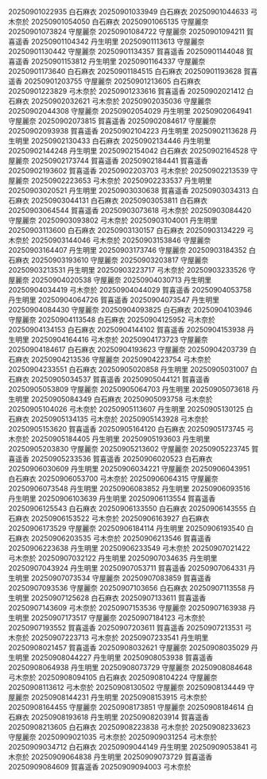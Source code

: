 20250901022935 白石麻衣
20250901033949 白石麻衣
20250901044633 弓木奈於
20250901054050 白石麻衣
20250901065135 守屋麗奈
20250901073824 守屋麗奈
20250901084722 守屋麗奈
20250901094211 賀喜遥香
20250901104342 丹生明里
20250901113613 守屋麗奈
20250901130442 守屋麗奈
20250901134357 賀喜遥香
20250901144048 賀喜遥香
20250901153812 丹生明里
20250901164337 守屋麗奈
20250901173640 白石麻衣
20250901184515 白石麻衣
20250901193628 賀喜遥香
20250901203755 守屋麗奈
20250901213605 白石麻衣
20250901223829 弓木奈於
20250901233616 賀喜遥香
20250902021412 白石麻衣
20250902032621 弓木奈於
20250902035036 守屋麗奈
20250902044308 守屋麗奈
20250902054029 丹生明里
20250902064941 守屋麗奈
20250902073815 賀喜遥香
20250902084617 守屋麗奈
20250902093938 賀喜遥香
20250902104223 丹生明里
20250902113628 丹生明里
20250902130433 白石麻衣
20250902134446 丹生明里
20250902144248 丹生明里
20250902154042 白石麻衣
20250902164528 守屋麗奈
20250902173744 賀喜遥香
20250902184441 賀喜遥香
20250902193602 賀喜遥香
20250902203703 弓木奈於
20250902213539 守屋麗奈
20250902223653 弓木奈於
20250902233537 丹生明里
20250903020521 丹生明里
20250903030638 賀喜遥香
20250903034313 白石麻衣
20250903044131 白石麻衣
20250903053811 白石麻衣
20250903064544 賀喜遥香
20250903073618 弓木奈於
20250903084420 守屋麗奈
20250903093802 弓木奈於
20250903104001 丹生明里
20250903113600 白石麻衣
20250903130157 白石麻衣
20250903134229 弓木奈於
20250903144046 弓木奈於
20250903153846 守屋麗奈
20250903164407 丹生明里
20250903173746 守屋麗奈
20250903184352 白石麻衣
20250903193610 守屋麗奈
20250903203817 守屋麗奈
20250903213531 丹生明里
20250903223717 弓木奈於
20250903233526 守屋麗奈
20250904020538 守屋麗奈
20250904030713 丹生明里
20250904034419 弓木奈於
20250904044029 賀喜遥香
20250904053758 丹生明里
20250904064726 賀喜遥香
20250904073547 丹生明里
20250904084430 守屋麗奈
20250904093825 白石麻衣
20250904103946 守屋麗奈
20250904113548 白石麻衣
20250904125952 弓木奈於
20250904134153 白石麻衣
20250904144102 賀喜遥香
20250904153938 丹生明里
20250904164416 弓木奈於
20250904173723 守屋麗奈
20250904184617 白石麻衣
20250904193623 守屋麗奈
20250904203739 白石麻衣
20250904213536 守屋麗奈
20250904223754 弓木奈於
20250904233551 白石麻衣
20250905020858 丹生明里
20250905031007 白石麻衣
20250905034537 賀喜遥香
20250905044121 賀喜遥香
20250905053809 守屋麗奈
20250905064703 丹生明里
20250905073618 丹生明里
20250905084349 白石麻衣
20250905093758 弓木奈於
20250905104026 弓木奈於
20250905113607 丹生明里
20250905130125 白石麻衣
20250905134135 弓木奈於
20250905143928 弓木奈於
20250905153620 賀喜遥香
20250905164120 白石麻衣
20250905173745 弓木奈於
20250905184405 丹生明里
20250905193603 丹生明里
20250905203830 守屋麗奈
20250905213602 守屋麗奈
20250905223745 賀喜遥香
20250905233536 賀喜遥香
20250906020523 白石麻衣
20250906030609 丹生明里
20250906034221 守屋麗奈
20250906043951 白石麻衣
20250906053700 弓木奈於
20250906064315 守屋麗奈
20250906073548 丹生明里
20250906083852 丹生明里
20250906093516 丹生明里
20250906103639 丹生明里
20250906113554 賀喜遥香
20250906125543 白石麻衣
20250906133550 白石麻衣
20250906143555 白石麻衣
20250906153522 弓木奈於
20250906163927 白石麻衣
20250906173529 守屋麗奈
20250906184114 丹生明里
20250906193540 白石麻衣
20250906203535 弓木奈於
20250906213546 賀喜遥香
20250906223638 丹生明里
20250906233549 弓木奈於
20250907021422 弓木奈於
20250907032122 丹生明里
20250907034635 丹生明里
20250907043924 丹生明里
20250907053711 賀喜遥香
20250907064331 丹生明里
20250907073534 守屋麗奈
20250907083859 賀喜遥香
20250907093536 守屋麗奈
20250907103656 白石麻衣
20250907113558 丹生明里
20250907125628 白石麻衣
20250907133611 賀喜遥香
20250907143609 弓木奈於
20250907153536 守屋麗奈
20250907163938 丹生明里
20250907173517 守屋麗奈
20250907184123 弓木奈於
20250907193552 賀喜遥香
20250907203611 賀喜遥香
20250907213531 弓木奈於
20250907223713 弓木奈於
20250907233541 丹生明里
20250908021457 賀喜遥香
20250908032621 守屋麗奈
20250908035029 丹生明里
20250908044227 丹生明里
20250908053938 賀喜遥香
20250908064938 丹生明里
20250908073729 守屋麗奈
20250908084648 弓木奈於
20250908094105 白石麻衣
20250908104224 守屋麗奈
20250908113612 弓木奈於
20250908130502 守屋麗奈
20250908134449 守屋麗奈
20250908144231 丹生明里
20250908153915 弓木奈於
20250908164455 守屋麗奈
20250908173851 守屋麗奈
20250908184614 白石麻衣
20250908193618 丹生明里
20250908203914 賀喜遥香
20250908213605 白石麻衣
20250908223838 弓木奈於
20250908233623 守屋麗奈
20250909021035 弓木奈於
20250909031254 弓木奈於
20250909034712 白石麻衣
20250909044149 丹生明里
20250909053841 弓木奈於
20250909064838 丹生明里
20250909073729 賀喜遥香
20250909084609 賀喜遥香
20250909094003 弓木奈於
